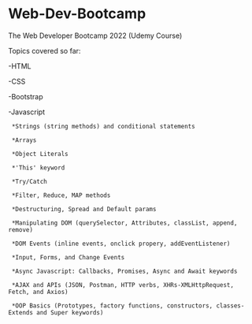 # Web-Dev-Bootcamp
The Web Developer Bootcamp 2022 (Udemy Course)

Topics covered so far:

-HTML

-CSS

-Bootstrap

-Javascript

     *Strings (string methods) and conditional statements
  
     *Arrays
  
     *Object Literals
     
     *'This' keyword
     
     *Try/Catch
     
     *Filter, Reduce, MAP methods
     
     *Destructuring, Spread and Default params
     
     *Manipulating DOM (querySelector, Attributes, classList, append, remove)
     
     *DOM Events (inline events, onclick propery, addEventListener)
     
     *Input, Forms, and Change Events
     
     *Async Javascript: Callbacks, Promises, Async and Await keywords
     
     *AJAX and APIs (JSON, Postman, HTTP verbs, XHRs-XMLHttpRequest, Fetch, and Axios)
     
     *OOP Basics (Prototypes, factory functions, constructors, classes-Extends and Super keywords)
